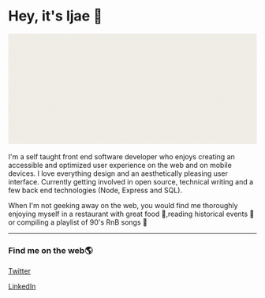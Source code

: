 # Hey, it's Ijae :blue_heart:

<img src="ijeomaemeruwa.gif" alt="ijeoma emeruwa gif" />

I'm a self taught front end software developer who enjoys creating an accessible and optimized user experience on the web and on mobile devices. I love everything design and an aesthetically pleasing user interface. Currently getting involved in open source, technical writing and a few back end technologies (Node, Express and SQL).

When I'm not geeking away on the web, you would find me thoroughly enjoying myself in a restaurant with great food :herb:,reading historical events :mag_right: or compiling a playlist of 90's RnB songs :low_brightness:

---

### Find me on the web:earth_americas: 

[Twitter](https://twitter.com/ijeomaemeruwa)

[LinkedIn](https://linkedin/in/ijeoma-emeruwa)
